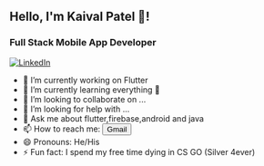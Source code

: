 

## Hello, I'm Kaival Patel 👋!
### Full Stack Mobile App Developer
[![LinkedIn](https://img.shields.io/badge/LinkedIn-Go-blue.svg)](https://www.linkedin.com/in/kaiival/)

- 🔭 I’m currently working on Flutter 
- 🌱 I’m currently learning everything 🤣
- 👯 I’m looking to collaborate on ...
- 🤔 I’m looking for help with ...
- 💬 Ask me about flutter,firebase,android and java
- 📫 How to reach me: <button class="btn btn-primary">Gmail</button>
- 😄 Pronouns: He/His
- ⚡ Fun fact: I spend my free time dying in CS GO (Silver 4ever)
